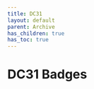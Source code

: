 ```yaml
---
title: DC31
layout: default
parent: Archive
has_children: true
has_toc: true
---
```


# DC31 Badges
